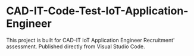 # CAD-IT-Code-Test-IoT-Application-Engineer

This project is built for CAD-IT IoT Application Engineer Recruitment' assessment.
Published directly from Visual Studio Code.

